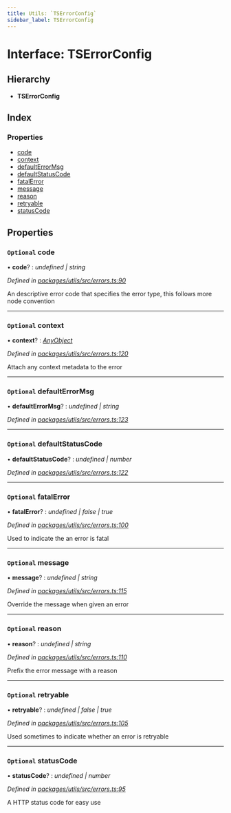 ```yaml
---
title: Utils: `TSErrorConfig`
sidebar_label: TSErrorConfig
---
```


# Interface: TSErrorConfig

## Hierarchy

* **TSErrorConfig**

## Index

### Properties

* [code](tserrorconfig.md#optional-code)
* [context](tserrorconfig.md#optional-context)
* [defaultErrorMsg](tserrorconfig.md#optional-defaulterrormsg)
* [defaultStatusCode](tserrorconfig.md#optional-defaultstatuscode)
* [fatalError](tserrorconfig.md#optional-fatalerror)
* [message](tserrorconfig.md#optional-message)
* [reason](tserrorconfig.md#optional-reason)
* [retryable](tserrorconfig.md#optional-retryable)
* [statusCode](tserrorconfig.md#optional-statuscode)

## Properties

### `Optional` code

• **code**? : *undefined | string*

*Defined in [packages/utils/src/errors.ts:90](https://github.com/terascope/teraslice/blob/78714a985/packages/utils/src/errors.ts#L90)*

An descriptive error code that specifies the error type, this follows more
node convention

___

### `Optional` context

• **context**? : *[AnyObject](anyobject.md)*

*Defined in [packages/utils/src/errors.ts:120](https://github.com/terascope/teraslice/blob/78714a985/packages/utils/src/errors.ts#L120)*

Attach any context metadata to the error

___

### `Optional` defaultErrorMsg

• **defaultErrorMsg**? : *undefined | string*

*Defined in [packages/utils/src/errors.ts:123](https://github.com/terascope/teraslice/blob/78714a985/packages/utils/src/errors.ts#L123)*

___

### `Optional` defaultStatusCode

• **defaultStatusCode**? : *undefined | number*

*Defined in [packages/utils/src/errors.ts:122](https://github.com/terascope/teraslice/blob/78714a985/packages/utils/src/errors.ts#L122)*

___

### `Optional` fatalError

• **fatalError**? : *undefined | false | true*

*Defined in [packages/utils/src/errors.ts:100](https://github.com/terascope/teraslice/blob/78714a985/packages/utils/src/errors.ts#L100)*

Used to indicate the an error is fatal

___

### `Optional` message

• **message**? : *undefined | string*

*Defined in [packages/utils/src/errors.ts:115](https://github.com/terascope/teraslice/blob/78714a985/packages/utils/src/errors.ts#L115)*

Override the message when given an error

___

### `Optional` reason

• **reason**? : *undefined | string*

*Defined in [packages/utils/src/errors.ts:110](https://github.com/terascope/teraslice/blob/78714a985/packages/utils/src/errors.ts#L110)*

Prefix the error message with a reason

___

### `Optional` retryable

• **retryable**? : *undefined | false | true*

*Defined in [packages/utils/src/errors.ts:105](https://github.com/terascope/teraslice/blob/78714a985/packages/utils/src/errors.ts#L105)*

Used sometimes to indicate whether an error is retryable

___

### `Optional` statusCode

• **statusCode**? : *undefined | number*

*Defined in [packages/utils/src/errors.ts:95](https://github.com/terascope/teraslice/blob/78714a985/packages/utils/src/errors.ts#L95)*

A HTTP status code for easy use
